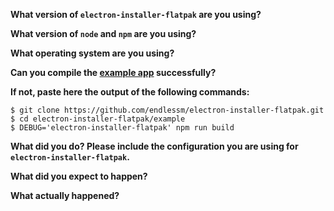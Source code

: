 **What version of `electron-installer-flatpak` are you using?**

**What version of `node` and `npm` are you using?**

**What operating system are you using?**

**Can you compile the [example app](https://github.com/endlessm/electron-installer-flatpak/tree/master/example) successfully?**

**If not, paste here the output of the following commands:**

```
$ git clone https://github.com/endlessm/electron-installer-flatpak.git
$ cd electron-installer-flatpak/example
$ DEBUG='electron-installer-flatpak' npm run build
```

**What did you do? Please include the configuration you are using for `electron-installer-flatpak`.**

**What did you expect to happen?**

**What actually happened?**

